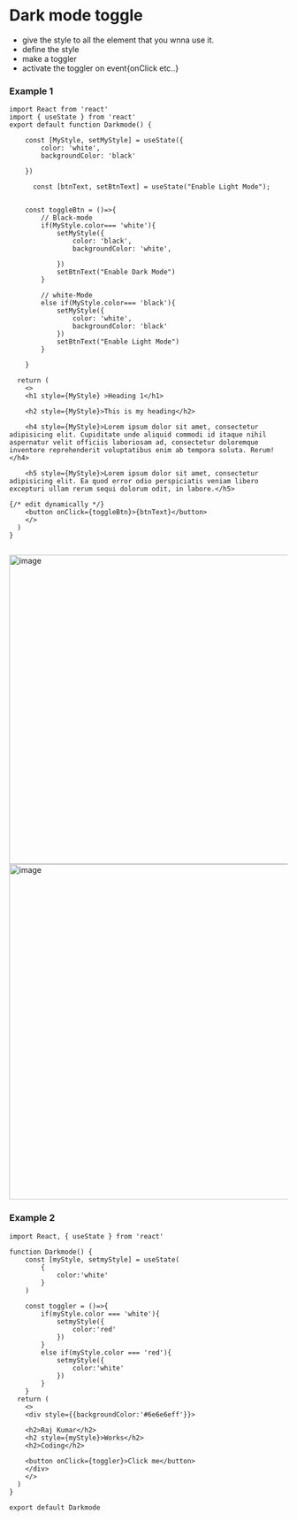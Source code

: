 # Dark mode toggle
- give the style to all the element that you wnna use it.
- define the style
- make a toggler
- activate the toggler on event{onClick etc..} 

### Example 1
```
import React from 'react'
import { useState } from 'react'
export default function Darkmode() {

    const [MyStyle, setMyStyle] = useState({
        color: 'white',
        backgroundColor: 'black'
        
    })

      const [btnText, setBtnText] = useState("Enable Light Mode");


    const toggleBtn = ()=>{
        // Black-mode
        if(MyStyle.color=== 'white'){
            setMyStyle({
                color: 'black',
                backgroundColor: 'white',
                
            })
            setBtnText("Enable Dark Mode")
        }

        // white-Mode
        else if(MyStyle.color=== 'black'){
            setMyStyle({
                color: 'white',
                backgroundColor: 'black'
            })
            setBtnText("Enable Light Mode")
        }
        
    }

  return (
    <>
    <h1 style={MyStyle} >Heading 1</h1>

    <h2 style={MyStyle}>This is my heading</h2>

    <h4 style={MyStyle}>Lorem ipsum dolor sit amet, consectetur adipisicing elit. Cupiditate unde aliquid commodi id itaque nihil aspernatur velit officiis laboriosam ad, consectetur doloremque inventore reprehenderit voluptatibus enim ab tempora soluta. Rerum!</h4>

    <h5 style={MyStyle}>Lorem ipsum dolor sit amet, consectetur adipisicing elit. Ea quod error odio perspiciatis veniam libero excepturi ullam rerum sequi dolorum odit, in labore.</h5>

{/* edit dynamically */}
    <button onClick={toggleBtn}>{btnText}</button>
    </>
  )
}


```
<img width="1920" height="559" alt="image" src="https://github.com/user-attachments/assets/609fb213-684a-4d06-9f4b-66ec02082d7b" />
<img width="1920" height="606" alt="image" src="https://github.com/user-attachments/assets/f28be7ff-06df-4bd2-ab53-e095157ab7ac" />


### Example 2
```
import React, { useState } from 'react'

function Darkmode() {
    const [myStyle, setmyStyle] = useState(
        {
            color:'white'
        }
    )

    const toggler = ()=>{
        if(myStyle.color === 'white'){
            setmyStyle({
                color:'red'
            })
        }
        else if(myStyle.color === 'red'){
            setmyStyle({
                color:'white'
            })
        }
    }
  return (
    <>
    <div style={{backgroundColor:'#6e6e6eff'}}>

    <h2>Raj Kumar</h2>
    <h2 style={myStyle}>Works</h2>
    <h2>Coding</h2>

    <button onClick={toggler}>Click me</button>
    </div>
    </>
  )
}

export default Darkmode
```
